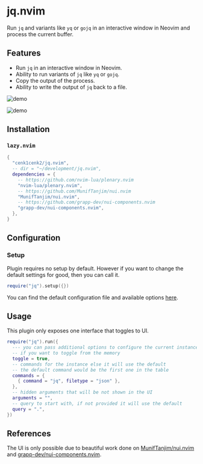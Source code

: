 # jq.nvim

Run `jq` and variants like `yq` or `gojq` in an interactive window in Neovim and process the current buffer.

## Features

- Run `jq` in an interactive window in Neovim.
- Ability to run variants of `jq` like `yq` or `gojq`.
- Copy the output of the process.
- Ability to write the output of `jq` back to a file.

![demo](./media/swappy-20240914_152053.png)

![demo](./media/swappy-20240914_152118.png)

## Installation

### `lazy.nvim`

```lua
{
  "cenk1cenk2/jq.nvim",
  -- dir = "~/development/jq.nvim",
  dependencies = {
    -- https://github.com/nvim-lua/plenary.nvim
    "nvim-lua/plenary.nvim",
    -- https://github.com/MunifTanjim/nui.nvim
    "MunifTanjim/nui.nvim",
    -- https://github.com/grapp-dev/nui-components.nvim
    "grapp-dev/nui-components.nvim",
  },
}
```

## Configuration

### Setup

Plugin requires no setup by default. However if you want to change the default settings for good, then you can call it.

```lua
require("jq").setup({})
```

You can find the default configuration file and available options [here](https://github.com/cenk1cenk2/jq.nvim/blob/main/lua/jq/config.lua).

## Usage

This plugin only exposes one interface that toggles to UI.

```lua
require("jq").run({
  --- you can pass additional options to configure the current instance
  -- if you want to toggle from the memory
  toggle = true,
  -- commands for the instance else it will use the default
  -- the default command would be the first one in the table
  commands = {
    { command = "jq", filetype = "json" },
  },
  -- hidden arguments that will be not shown in the UI
  arguments = "",
  -- query to start with, if not provided it will use the default
  query = ".",
})
```

## References

The UI is only possible due to beautiful work done on [MunifTanjim/nui.nvim](https://github.com/MunifTanjim/nui.nvim) and [grapp-dev/nui-components.nvim](https://github.com/grapp-dev/nui-components.nvim).
